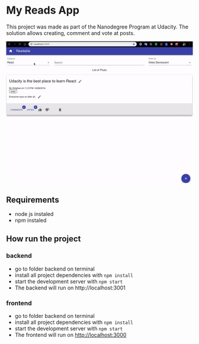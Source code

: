 # My Reads App

This project was made as part of the Nanodegree Program at Udacity. The solution allows creating, comment and vote at posts. 

![](https://raw.githubusercontent.com/cristianodiniz/reactnd-project-readable/master/imgs/semple_1.gif)


## Requirements
- node js instaled
- npm instaled

## How run the project
### backend 
* go to folder backend on terminal
* install all project dependencies with `npm install`
* start the development server with `npm start`
* The backend will run on http://localhost:3001

### frontend 
* go to folder backend on terminal
* install all project dependencies with `npm install`
* start the development server with `npm start`
* The frontend will run on [http://localhost:3000](http://localhost:3000)
